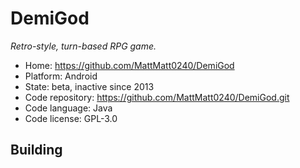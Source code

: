 # DemiGod

_Retro-style, turn-based RPG game._

- Home: https://github.com/MattMatt0240/DemiGod
- Platform: Android
- State: beta, inactive since 2013
- Code repository: https://github.com/MattMatt0240/DemiGod.git
- Code language: Java
- Code license: GPL-3.0

## Building

